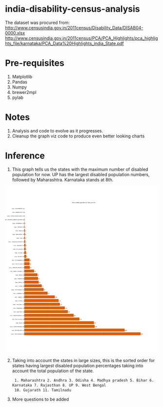# india-disability-census-analysis

The dataset was procured from:
http://www.censusindia.gov.in/2011census/Disability_Data/DISAB04-0000.xlsx
http://www.censusindia.gov.in/2011census/PCA/PCA_Highlights/pca_highlights_file/karnataka/PCA_Data%20Highlights_india_State.pdf

# Pre-requisites

1. Matplotlib
2. Pandas
3. Numpy
4. brewer2mpl
5. pylab

# Notes

1. Analysis and code to evolve as it progresses.
2. Cleanup the graph viz code to produce even better looking charts

# Inference

1. This graph tells us the states with the maximum number of disabled population for now. UP has the largest disabled population numbers, followed by Maharashtra.
Karnataka stands at 8th.

 ![Alt text](dtot.png?raw=true "Total disabled population in India")

2. Taking into account the states in large sizes, this is the sorted order for states having largest disabled population percentages taking into account the total population of the state. 

		1. Maharashtra 2. Andhra 3. Odisha 4. Madhya pradesh 5. Bihar 6. Karnataka 7. Rajasthan 8. UP 9. West Bengal 
		10. Gujarath 11. Tamilnadu

3. More questions to be added
